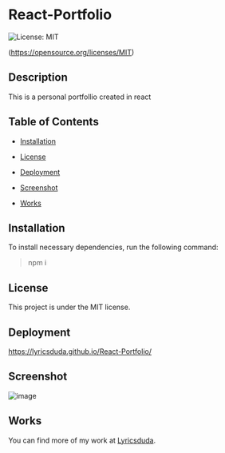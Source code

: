 # React-Portfolio

![License: MIT](https://img.shields.io/badge/License-MIT-blue.svg)

(https://opensource.org/licenses/MIT)

## Description

This is a personal portfollio created in react

## Table of Contents

* [Installation](#installation)
         
* [License](#license)

* [Deployment](#deployment)

* [Screenshot](#screenshot)
        
* [Works](#works) 

## Installation

To install necessary dependencies, run the following command:

> npm i

## License

This project is under the MIT license.

## Deployment
        
https://lyricsduda.github.io/React-Portfolio/        

## Screenshot

![image](https://user-images.githubusercontent.com/70404735/99029639-fc8a7880-2540-11eb-9651-9655a69de1ae.png)

## Works
        
You can find more of my work at [Lyricsduda](https://github.com/Lyricsduda).
        
